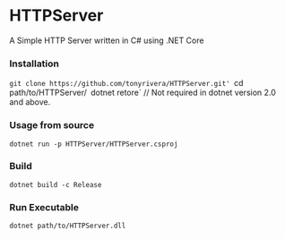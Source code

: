 # HTTPServer
A Simple HTTP Server written in C# using .NET Core

### Installation
`git clone https://github.com/tonyrivera/HTTPServer.git'
`cd path/to/HTTPServer/`
`dotnet retore` // Not required in dotnet version 2.0 and above.

### Usage from source
`dotnet run -p HTTPServer/HTTPServer.csproj`

### Build
`dotnet build -c Release`

### Run Executable
`dotnet path/to/HTTPServer.dll`

